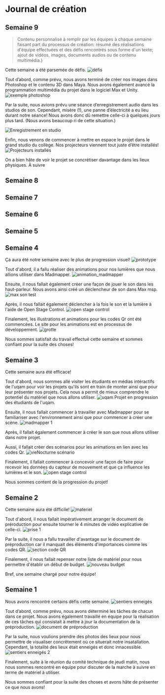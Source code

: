 # Journal de création

## Semaine 9
> Contenu personnalisé à remplir par les équipes à chaque semaine faisant part du processus de création: résumé des réalisations d'équipe effectuées et des défis rencontrés sous forme d'un texte; ajout de vidéos, images, documents audios ou de contenu multimédia.)


Cette semaine a été parsemée de défis.
![défis](medias/exemple_general.jpg)

Tout d’abord, comme prévu, nous avons terminé de créer nos images dans Photoshop et le contenu 3D dans Maya. Nous avons également avancé la programmation multimédia du projet dans le logiciel Max et Unity.
![exemple photoshop](medias/exemple_photoshop.jpg)

Par la suite, nous avions prévu une séance d’enregistrement audio dans les studios de son. Cependant, misère (!), une panne d’électricité a eu lieu durant notre séance! Nous avons donc dû remettre celle-ci à quelques jours plus tard. (Nous avons beaucoup ri de cette situation.)

![Enregistrement en studio](medias/exemple_studio1.jpg)

Enfin, nous venons de commencer à mettre en espace le projet dans le grand studio du collège. Nos projecteurs viennent tout juste d’être installés! 
![Projecteurs installés](medias/exemple_projector.jpg)

On a bien hâte de voir le projet se concrétiser davantage dans les lieux physiques. À suivre



## Semaine 8

## Semaine 7

## Semaine 6

## Semaine 5

## Semaine 4

Ça aura été notre semaine avec le plus de progression visuel!
![prototype](medias/semaine_5.jpg)

Tout d'abord, il a fallu réaliser des animations pour nos lumières que nous allions utiliser dans Madmapper.
![animation_madmapper](medias/madmapper_animation.PNG)

Ensuite, il nous fallait également créer une façon de jouer le son dans les haut-parleur. Nous avons ainsi créé un déclencheur de son dans Max msp.
![max son test](medias/max_son_test.PNG)

Après, il nous fallait également déclencher à la fois le son et la lumière à l'aide de Open Stage Control.
![open stage control](medias/osc.png)

Finalement, les illustrations et animations pour les codes Qr ont été commencées. Le site pour les animations est en processus de développement.
![grotte](medias/grotte.png)

Nous sommes satisfait du travail effectué cette semaine et sommes confiant pour la suite des choses!


## Semaine 3

Cette semaine aura été efficace!

Tout d'abord, nous sommes allé visiter les étudiants en médias intéractifs de l'uqam pour voir les projets qu'ils sont en train de monter ainsi que pour leur présenter nos projets. Cela nous a permit de mieux comprendre le potentiel du matériel que nous allons utiliser.
![uqam](medias/uqam.jpg) Projet en progression des étudiants de l'uqam.

Ensuite, il nous fallait commencer à travailler avec Madmapper pour se familiariser avec l'environnement ainsi que pour commencer à créer une scène.
![madmapper 1](medias/madmapper_1.PNG)

Après, il fallait également commencer à créer le son que nous allons utiliser dans notre projet.

Aussi, il fallait créer des scénarios pour les animations en lien avec les codes Qr.
![vieNocturne scénario](medias/vieNocturne_scenario.png)

Finalement, il fallait commencer à concevoir une façon de faire pour recevoir les données du capteur de mouvement et que ça influence les lumières et le son.
![open stage control](medias/osc.png)

Nous sommes content de la progression du projet!


## Semaine 2

Cette semaine aura été difficile!
![materiel](medias/materiel.png)

Tout d'abord, il nous fallait impérativement arranger le document de préroduction pour ensuite tourner le 4 minutes de vidéo explicative de celle-ci.
![prise 1](medias/prise_1.png)

Par la suite, il nous a fallu travailler d'avantage sur le document de préproduction car il manquait des éléments d'importances comme les codes QR.
![section code QR](medias/code_qr.png)

Finalement, il nous fallait repenser notre liste de matériel pour nous permettre d'établir un début de budget.
![nouveau budget](medias/new_budget.png)

Bref, une semaine chargé pour notre équipe!

## Semaine 1

Nous avons rencontré certains défis cette semaine.
![sentiers enneigés](medias/photo_site_2.jpg)

Tout d’abord, comme prévu, nous avons déterminé les tâches de chacun dans ce projet. Nous avons également travaillé en équipe pour la réalisation de ces tâches qui consistait à mettre à jour la documentation de la préproduction.
![document de préproduction](medias/préprod_update.png)

Par la suite, nous voulions prendre des photos des lieux pour nous permettre de visualiser concrêtement où ce situerait notre insatallation. Cependant, la totalité des lieux était enneigés et donc innacessible.
![sentiers enneigés 2](medias/photo_site_3.jpg)

Finalement, suite à le réunion du comité technique de jeudi matin, nous nous sommes rencontré en équipe pour discuter de la marche à suivre en terme de matériel à utiliser.

Nous sommes confiant pour la suite des choses et avons hâte de présenter ce que nous avons!






